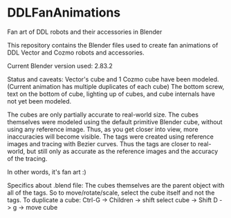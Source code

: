 # DDLFanAnimations
Fan art of DDL robots and their accessories in Blender

This repository contains the Blender files used to create fan animations of DDL Vector and Cozmo
robots and accessories.

Current Blender version used:  2.83.2

Status and caveats:
Vector's cube and 1 Cozmo cube have been modeled.  (Current animation has multiple duplicates of each cube)
The bottom screw, text on the bottom of cube, lighting up of cubes, and cube internals have not yet been modeled.

The cubes are only partially accurate to real-world size.  The cubes themselves were modeled using the default
primitive Blender cube, without using any reference image.  Thus, as you get closer into view, more inaccuracies
will become visible. The tags were created using reference images and tracing with Bezier curves.  Thus the tags are
closer to real-world, but still only as accurate as the reference images and the accuracy of the tracing.  

In other words, it's fan art :)

Specifics about .blend file:
The cubes themselves are the parent object with all of the tags.  So to move/rotate/scale, select the cube itself and not the tags.
To duplicate a cube:  Ctrl-G -> Children -> shift select cube -> Shift D -> g -> move cube
